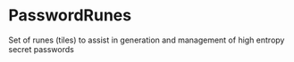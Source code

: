 # PasswordRunes
Set of runes (tiles) to assist in generation and management of high entropy secret passwords
